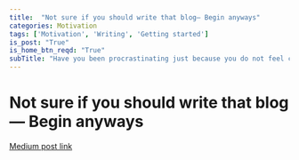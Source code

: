 ```yaml
---
title:  "Not sure if you should write that blog— Begin anyways"
categories: Motivation
tags: ['Motivation', 'Writing', 'Getting started']
is_post: "True"
is_home_btn_reqd: "True"
subTitle: "Have you been procrastinating just because you do not feel confident enough? If yes, then this post is for you. I am here to tell you, to motivate you, to push you to get started anyways. Do not bother about the results, just go for it."
---
```


# Not sure if you should write that blog— Begin anyways

[Medium post link](https://medium.com/@anuradha15/not-sure-if-you-should-write-that-blog-begin-anyways-d35aac370b64)
